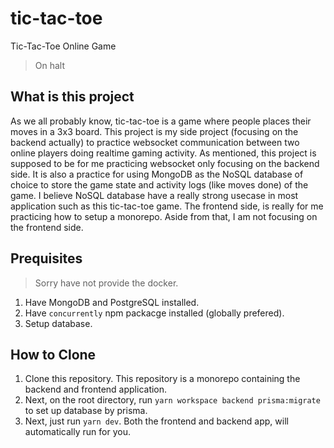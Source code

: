 # tic-tac-toe

Tic-Tac-Toe Online Game

> On halt

## What is this project

As we all probably know, tic-tac-toe is a game where people places their moves in a 3x3 board. This project is my side project (focusing on the backend actually) to practice websocket communication between two online players doing realtime gaming activity. As mentioned, this project is supposed to be for me practicing websocket only focusing on the backend side. It is also a practice for using MongoDB as the NoSQL database of choice to store the game state and activity logs (like moves done) of the game. I believe NoSQL database have a really strong usecase in most application such as this tic-tac-toe game. The frontend side, is really for me practicing how to setup a monorepo. Aside from that, I am not focusing on the frontend side.

## Prequisites

> Sorry have not provide the docker.

1. Have MongoDB and PostgreSQL installed.
2. Have `concurrently` npm packacge installed (globally prefered).
3. Setup database.

## How to Clone

1. Clone this repository. This repository is a monorepo containing the backend and frontend application.
2. Next, on the root directory, run `yarn workspace backend prisma:migrate` to set up database by prisma.
3. Next, just run `yarn dev`. Both the frontend and backend app, will automatically run for you.
